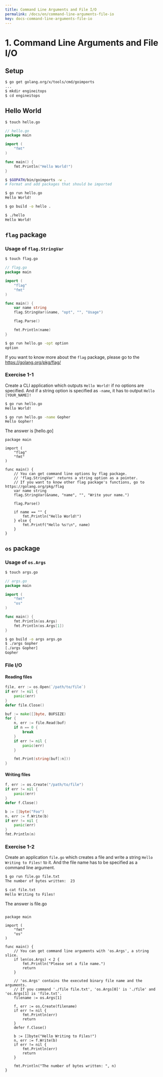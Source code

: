 ```yaml
---
title: Command Line Arguments and File I/O
permalink: /docs/en/command-line-arguments-file-io
key: docs-command-line-arguments-file-io
---
```


# 1. Command Line Arguments and File I/O

## Setup

```sh
$ go get golang.org/x/tools/cmd/goimports
...
$ mkdir engineitops
$ cd engineitops

```

## Hello World

```sh
$ touch hello.go
```

```go
// hello.go
package main

import (
	"fmt"
)

func main() {
	fmt.Println("Hello World!")
}
```

```sh
$ $GOPATH/bin/goimports -w .
# Format and add packages that should be imported

$ go run hello.go
Hello World!

$ go build -o hello .

$ ./hello
Hello World!
```

## `flag` package

### Usage of `flag.StringVar`

```sh
$ touch flag.go
```

```go
// flag.go
package main

import (
	"flag"
	"fmt"
)

func main() {
	var name string
	flag.StringVar(&name, "opt", "", "Usage")

	flag.Parse()

	fmt.Println(name)
}
```

```sh
$ go run hello.go -opt option
option
```

If you want to know more about the `flag` package, please go to the https://golang.org/pkg/flag/

### Exercise 1-1

Create a CLI application which outputs `Hello World!` if no options are specified. And if a string option is specified as `-name`, it has to output `Hello [YOUR_NAME]!`

```sh
$ go run hello.go
Hello World!

$ go run hello.go -name Gopher
Hello Gopher!
```

The answer is [hello.go]

```
package main

import (
	"flag"
	"fmt"
)

func main() {
	// You can get command line options by flag package.
	// 'flag.StringVar' returns a string option as a pointer.
	// If you want to know other flag package's functions, go to https://golang.org/pkg/flag
	var name string
	flag.StringVar(&name, "name", "", "Write your name.")

	flag.Parse()

	if name == "" {
		fmt.Println("Hello World!")
	} else {
		fmt.Printf("Hello %s!\n", name)
	}
}
```


## `os` package

### Usage of `os.Args`

```sh
$ touch args.go
```

```go
// args.go
package main

import (
	"fmt"
	"os"
)

func main() {
	fmt.Println(os.Args)
	fmt.Println(os.Args[1])
}
```

```sh
$ go build -o args args.go 
$ ./args Gopher
[./args Gopher]
Gopher
```

### File I/O

#### Reading files
```go
file, err := os.Open(`/path/to/file`)
if err != nil {
	panic(err)
}
defer file.Close()

buf := make([]byte, BUFSIZE)
for {
	n, err := file.Read(buf)
	if n == 0 {
		break
	}
	if err != nil {
		panic(err)
	}

	fmt.Print(string(buf[:n]))
}
```

#### Writing files

```go
f, err := os.Create("/path/to/file")
if err != nil {
	panic(err)
}
defer f.Close()

b := []byte("Foo")
n, err := f.Write(b)
if err != nil {
	panic(err)
}
fmt.Println(n)
```

### Exercise 1-2

Create an application `file.go` which creates a file and write a string `Hello Writing to Files!` to it. And the file name has to be specified as a command line argument.

```sh
$ go run file.go file.txt
The number of bytes written:  23

$ cat file.txt
Hello Writing to Files!
```

The answer is
file.go 
``` 

package main

import (
	"fmt"
	"os"
)

func main() {
	// You can get command line arguments with 'os.Args', a string slice.
	if len(os.Args) < 2 {
		fmt.Println("Please set a file name.")
		return
	}

	// 'os.Args' contains the executed binary file name and the arguments.
	// If you command './file file.txt', 'os.Args[0]' is './file' and 'os.Args[1] is 'file.txt'.
	filename := os.Args[1]

	f, err := os.Create(filename)
	if err != nil {
		fmt.Println(err)
		return
	}
	defer f.Close()

	b := []byte("Hello Writing to Files!")
	n, err := f.Write(b)
	if err != nil {
		fmt.Println(err)
		return
	}

	fmt.Println("The number of bytes written: ", n)
}
```
